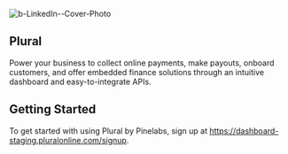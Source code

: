 
![b-LinkedIn--Cover-Photo](https://github.com/pluralonline/.github/assets/28298004/50451dfa-260d-4363-9fce-1fe309d0a812)

## Plural

Power your business to collect online payments, make payouts, onboard customers, and offer embedded finance solutions through an intuitive dashboard and easy-to-integrate APIs.


## Getting Started

To get started with using Plural by Pinelabs, sign up at https://dashboard-staging.pluralonline.com/signup.

<!--

**Here are some ideas to get you started:**

🙋‍♀️ A short introduction - what is your organization all about?
🌈 Contribution guidelines - how can the community get involved?
👩‍💻 Useful resources - where can the community find your docs? Is there anything else the community should know?
🍿 Fun facts - what does your team eat for breakfast?
🧙 Remember, you can do mighty things with the power of [Markdown](https://docs.github.com/github/writing-on-github/getting-started-with-writing-and-formatting-on-github/basic-writing-and-formatting-syntax)
-->
